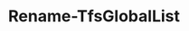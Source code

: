 ﻿---
title: Rename-TfsGlobalList
breadcrumbs: [ "GlobalList" ]
parent: "GlobalList"
description: "Changes either the name or the contents of a Global List."
remarks: 
parameterSets: 
  "_All_": [ GlobalList, NewName, Passthru ] 
  "__AllParameterSets":  
    GlobalList: 
      type: "string"  
      position: "0"  
      required: true  
    NewName: 
      type: "string"  
      position: "1"  
      required: true  
    Passthru: 
      type: "SwitchParameter" 
parameters: 
  - name: "GlobalList" 
    description: "Specifies the name of the global lsit to be renamed." 
    required: true 
    globbing: false 
    pipelineInput: "true (ByPropertyName)" 
    position: 0 
    type: "string" 
    aliases: [ Name ] 
  - name: "Name" 
    description: "Specifies the name of the global lsit to be renamed.This is an alias of the GlobalList parameter." 
    required: true 
    globbing: false 
    pipelineInput: "true (ByPropertyName)" 
    position: 0 
    type: "string" 
    aliases: [ Name ] 
  - name: "NewName" 
    description: "Specifies the new name of the item. Enter only a name - i.e., for items that support paths, do not enter a path and name." 
    required: true 
    globbing: false 
    position: 1 
    type: "string" 
  - name: "Passthru" 
    description: "Returns the results of the command. By default, this cmdlet does not generate any output." 
    globbing: false 
    type: "SwitchParameter" 
    defaultValue: "False"
inputs: 
  - type: "System.String" 
    description: "Specifies the name of the global lsit to be renamed."
outputs: 
notes: 
relatedLinks: 
  - text: "Online Version:" 
    uri: "https://tfscmdlets.dev/Cmdlets/GlobalList/Rename-TfsGlobalList"
aliases: 
examples: 
---
